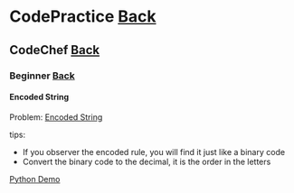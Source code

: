# CodePractice [Back](https://blog.fish-404.icu/CodePractice/)

## CodeChef [Back](https://blog.fish-404.icu/CodePractice/CodeChef/)

### Beginner [Back](https://blog.fish-404.icu/CodePractice/CodeChef/Beginner/)

#### Encoded String

Problem: [Encoded String](https://www.codechef.com/problems/DECODEIT)

tips:

* If you observer the encoded rule, you will find it just like a binary code
* Convert the binary code to the decimal, it is the order in the letters

[Python Demo](https://github.com/fish-404/CodePractice/blob/main/CodeChef/Beginner/Encoded%20String/Encoded%20String.py) 
